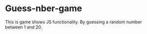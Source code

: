 # Guess-nber-game
This is game shows JS functionality. By guessing a random number between 1 and 20.
